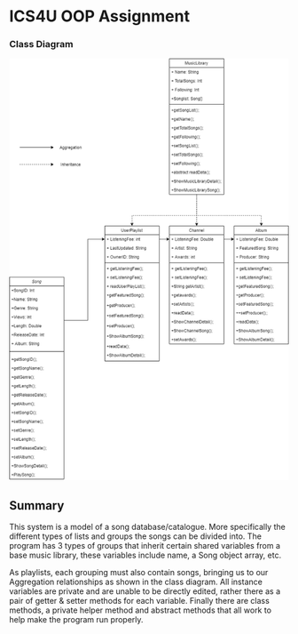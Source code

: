 # ICS4U OOP Assignment

### Class Diagram
!["Class Diagram"](https://github.com/SACHSTech/ics4u-oop-assignment-VincentHung21/blob/main/ClassDiagram.png) 

## Summary
This system is a model of a song database/catalogue. More specifically the different types of lists and groups the songs can be divided into. The program has 3 types of groups that inherit certain shared variables from a base music library, these variables include name, a Song object array, etc. 

As playlists, each grouping must also contain songs, bringing us to our Aggregation relationships as shown in the class diagram. All instance variables are private and are unable to be directly edited, rather there as a pair of getter & setter methods for each variable. Finally there are class methods, a private helper method and abstract methods that all work to help make the program run properly.
